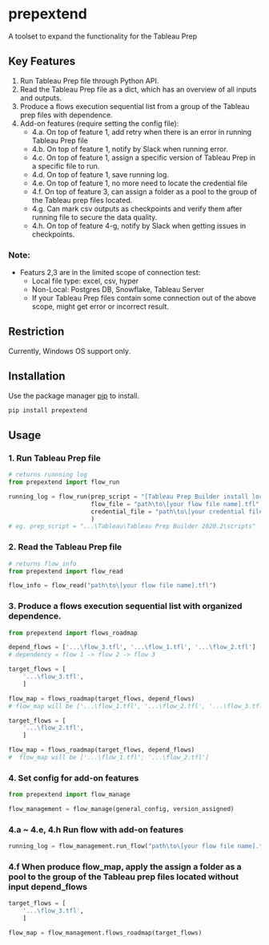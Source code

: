 # prepextend
A toolset to expand the functionality for the Tableau Prep

## Key Features
1. Run Tableau Prep file through Python API.
2. Read the Tableau Prep file as a dict, which has an overview of all inputs and outputs.
3. Produce a flows execution sequential list from a group of the Tableau prep files with dependence.
4. Add-on features (require setting the config file):
   - 4.a. On top of feature 1, add retry when there is an error in running Tableau Prep file
   - 4.b. On top of feature 1, notify by Slack when running error.
   - 4.c. On top of feature 1, assign a specific version of Tableau Prep in a specific file to run.
   - 4.d. On top of feature 1, save running log.
   - 4.e. On top of feature 1, no more need to locate the credential file
   - 4.f. On top of feature 3, can assign a folder as a pool to the group of the Tableau prep files located.
   - 4.g. Can mark csv outputs as checkpoints and verify them after running file to secure the data quality.
   - 4.h. On top of feature 4-g, notify by Slack when getting issues in checkpoints.
	
### Note: 
- Featurs 2,3 are in the limited scope of connection test: 
   - Local file type: excel, csv, hyper
   - Non-Local: Postgres DB, Snowflake, Tableau Server  
   - If your Tableau Prep files contain some connection out of the above scope, might get error or incorrect result.

## Restriction
Currently, Windows OS support only.

## Installation

Use the package manager [pip](https://pip.pypa.io/en/stable/) to install.

```bash
pip install prepextend
```

## Usage

### 1. Run Tableau Prep file

```python
# returns runnning log 
from prepextend import flow_run

running_log = flow_run(prep_script = "[Tableau Prep Builder install location]\Tableau Prep Builder <version>\scripts",
                       flow_file = "path\to\[your flow file name].tfl", 
                       credential_file = "path\to\[your credential file name].json"
                       )
# eg. prep_script = "...\Tableau\Tableau Prep Builder 2020.2\scripts"
```

### 2. Read the Tableau Prep file
```python
# returns flow_info 
from prepextend import flow_read

flow_info = flow_read("path\to\[your flow file name].tfl")
```

### 3. Produce a flows execution sequential list with organized dependence.
```python
from prepextend import flows_roadmap

depend_flows = ['...\flow_3.tfl', '...\flow_1.tfl', '...\flow_2.tfl']
# dependency = flow 1 -> flow 2 -> flow 3

target_flows = [
    '...\flow_3.tfl',
    ]

flow_map = flows_roadmap(target_flows, depend_flows)
# flow_map will be ['...\flow_1.tfl', '...\flow_2.tfl', '...\flow_3.tfl']

target_flows = [
    '...\flow_2.tfl',
    ]

flow_map = flows_roadmap(target_flows, depend_flows)
#  flow_map will be ['...\flow_1.tfl', '...\flow_2.tfl']
```

### 4. Set config for add-on features
```python
from prepextend import flow_manage

flow_management = flow_manage(general_config, version_assigned)
```

### 4.a ~ 4.e, 4.h Run flow with add-on features
```python
running_log = flow_management.run_flow("path\to\[your flow file name].tfl")
```

### 4.f When produce flow_map, apply the assign a folder as a pool to the group of the Tableau prep files located without input depend_flows
```python
target_flows = [
    '...\flow_3.tfl',
    ]

flow_map = flow_management.flows_roadmap(target_flows)
```